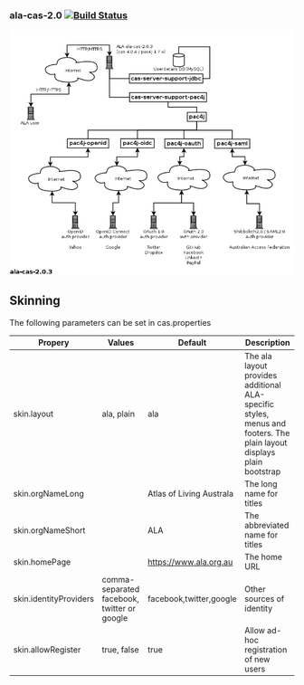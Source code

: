 ### ala-cas-2.0 [![Build Status](https://travis-ci.org/AtlasOfLivingAustralia/ala-cas-2.0.svg?branch=master)](https://travis-ci.org/AtlasOfLivingAustralia/ala-cas-2.0)

![Alt test](https://raw.githubusercontent.com/mbohun/mbohun_graph-experiments/master/jasig-cas-upgrade/ala-cas-upgrade-03.png "ala-cas-2.0.3-SNAPSHOT and higher, based on cas-4.0.4 / pac4j-1.7.x")


## Skinning

The following parameters can be set in cas.properties

| Propery | Values | Default | Description |
| ------- | ------ | ------- | ----------- |
| skin.layout | ala, plain | ala | The ala layout provides additional ALA-specific styles, menus and footers. The plain layout displays plain bootstrap |
| skin.orgNameLong | | Atlas of Living Australa | The long name for titles |
| skin.orgNameShort | | ALA | The abbreviated name for titles |
| skin.homePage | | https://www.ala.org.au | The home URL |
| skin.identityProviders | comma-separated facebook, twitter or google | facebook,twitter,google | Other sources of identity |
| skin.allowRegister | true, false | true | Allow ad-hoc registration of new users |

